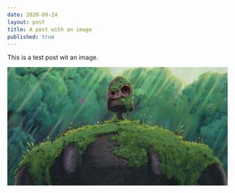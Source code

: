 ```yaml
---
date: 2020-09-24
layout: post
title: A post with an image
published: true
---
```


This is a test post wit an image.

![](/assets/Robot_laputa.png)

